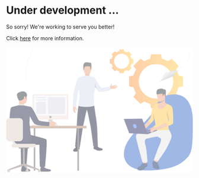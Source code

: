 # Under development ...  

So sorry! We're working to serve you better!  

Click [here](https://neogrid.com/en) for more information.  

![Warning](../img/work_progress.png)  
